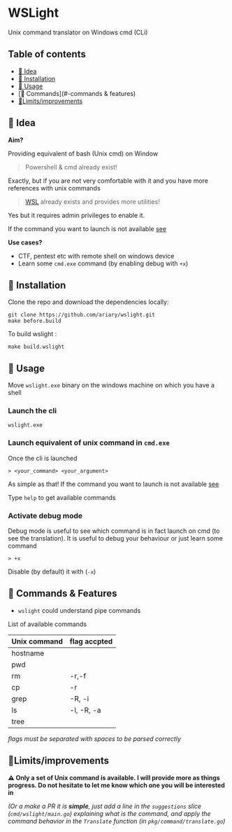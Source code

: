 

# WSLight

Unix command translator on Windows cmd (CLi)

##  Table of contents

 - [🔦 Idea](#-idea)
 - [💺 Installation](#-installation)
 - [🚀 Usage](#-usage)
 - [📝 Commands](#-commands & features)
 - [💭Limits/improvements](#limitsimprovements)
	
## 🔦 Idea
**Aim?**

Providing equivalent of bash (Unix cmd) on Window

> Powershell & cmd already exist!

Exactly, but if you are not very comfortable with it and you have more references with unix commands

> [WSL](https://itsfoss.com/install-bash-on-windows/) already exists  and provides more utilities!

Yes but it requires  admin privileges to enable it. 

If the command you want to launch is not available [see](#limitsimprovements)

**Use cases?**

 - CTF, pentest etc with remote shell on windows device
 - Learn some `cmd.exe` command (by enabling debug with `+x`)


 ## 💺 Installation
 
Clone the repo and download the dependencies locally:
```
git clone https://github.com/ariary/wslight.git
make before.build
```

To build wslight :
```
make build.wslight
```

 ## 🚀 Usage 
 
Move `wslight.exe` binary on the windows machine on which you have a shell

### Launch the cli
```
wslight.exe
```


### Launch equivalent of unix command in `cmd.exe`
Once the cli is launched
```
> <your_command> <your_argument>
```
As simple as that! If the command you want to launch is not available [see](#limitsimprovements)

Type `help` to get available commands

### Activate debug mode

Debug mode is useful to see which command is in fact launch on cmd (to see the translation). It is useful to debug your behaviour or just learn some command
```
> +x
```

Disable (by default) it with (`-x`)

## 📝 Commands & Features

 - `wslight` could understand pipe commands

List of available commands


| Unix command  | flag accpted|
|:--|:--|
| hostname ||
| pwd||
| rm |-r,-f|
| cp|-r |
|grep| -R, -i|
|ls|-l, -R, -a|
|tree||
*flags must be separated with spaces to be parsed correctly*

## 💭Limits/improvements

**⚠️ Only a set of Unix command is available. I will provide more as things progress. Do not hesitate to let me know which one you will be interested in**

*(Or a make a PR it is **simple**, just add a line in the `suggestions` slice (`cmd/wslight/main.go`) explaining what is the command, and  apply the command behavior in the `Translate` function (in `pkg/command/translate.go`)*
